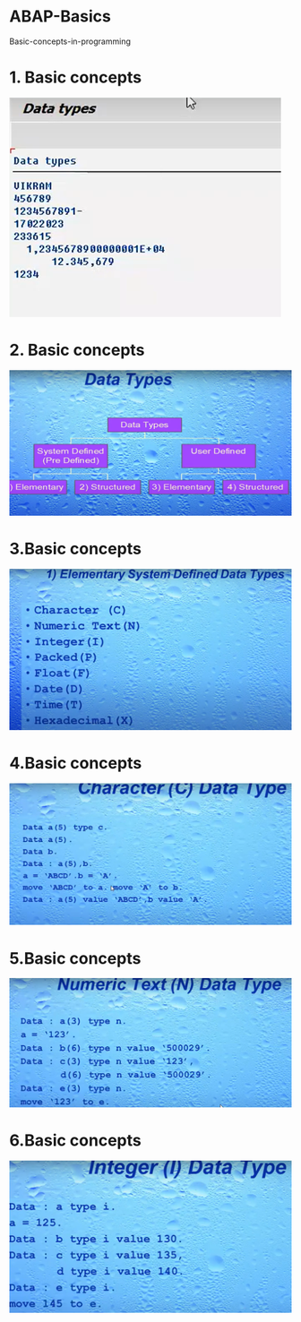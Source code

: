 # ABAP-Basics
Basic-concepts-in-programming


 # 1. Basic concepts 
 ![Basic-concepts](./ABAP1/Image1.png)

 # 2. Basic concepts
 ![](./ABAP1/Image2.png)

 # 3.Basic concepts
 ![](./ABAP1/Image3.png)

 # 4.Basic concepts
 ![](./ABAP1/image4.png)

 # 5.Basic concepts
 ![](./ABAP1/image5.png)

 # 6.Basic concepts
 ![](./ABAP1/image6.png)
